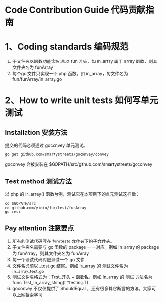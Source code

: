 # Code Contribution Guide 代码贡献指南 #

# 1、Coding standards 编码规范 #

1. 子文件夹以函数功能命名,且以 fun 开头，如 in_array 属于 array 函数，则其文件夹名为 funArray
1. 每个go 文件只实现一个 php 函数。如 in_array，的文件名为 fun/funArray/in_array.go

# 2、How to write unit tests 如何写单元测试 #

## Installation 安装方法 ##

提交的代码必须通过 goconvey 单元测试。

    go get github.com/smartystreets/goconvey/convey 

goconvey 会被安装在 $GOPATH/src/github.com/smartystreets/goconvey

## Test method 测试方法 ## 

以 php 的 in_array() 函数为例，测试它在本项目下的单元测试这样做：

    cd $GOPATH/src
    cd github.com/yioio/fun/test/funArray
    go test

## Pay attention 注意要点 ##

1. 所有的测试代码写在 fun/tests 文件夹下的子文件夹。
1. 子文件夹名需要与 go 函数的 package 一一对应。例如 In_array 的 package 为 funArray，则其文件夹名为 funArray
1. 每一个测试代码对应测试一个 go 文件
1. 文件名必须以 _test.go 结尾。例如 In_array 的 测试文件名为 in_array_test.go
1. 测试文件名格式为：Test_开头 + 函数名。例如 In_array 的 测试 方法名为 func Test_In_array_string(t *testing.T)
1. goconvey 不仅仅提供了 ShouldEqual ，还有很多其它断言的方法。大家可以上网搜索学习
